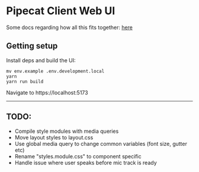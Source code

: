 # Pipecat Client Web UI

Some docs regarding how all this fits together: [here](/docs/)

## Getting setup


Install deps and build the UI:

```
mv env.example .env.development.local
yarn 
yarn run build

```

Navigate to https://localhost:5173

---

## TODO:

- Compile style modules with media queries
- Move layout styles to layout.css
- Use global media query to change common variables (font size, gutter etc)
- Rename "styles.module.css" to component specific
- Handle issue where user speaks before mic track is ready